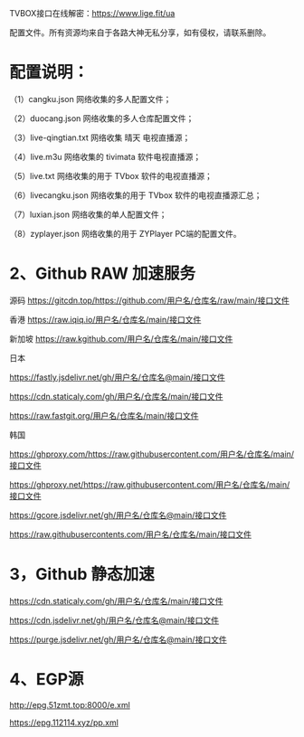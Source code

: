 
TVBOX接口在线解密：https://www.lige.fit/ua

配置文件。所有资源均来自于各路大神无私分享，如有侵权，请联系删除。

# 配置说明：

（1）cangku.json 网络收集的多人配置文件；

（2）duocang.json 网络收集的多人仓库配置文件；

（3）live-qingtian.txt 网络收集 晴天 电视直播源；

（4）live.m3u 网络收集的 tivimata 软件电视直播源；

（5）live.txt 网络收集的用于 TVbox 软件的电视直播源；

（6）livecangku.json 网络收集的用于 TVbox 软件的电视直播源汇总；

（7）luxian.json 网络收集的单人配置文件；

（8）zyplayer.json 网络收集的用于 ZYPlayer PC端的配置文件。


# 2、Github RAW 加速服务

源码 https://gitcdn.top/https://github.com/用户名/仓库名/raw/main/接口文件

香港 https://raw.iqiq.io/用户名/仓库名/main/接口文件

新加坡 https://raw.kgithub.com/用户名/仓库名/main/接口文件

日本

https://fastly.jsdelivr.net/gh/用户名/仓库名@main/接口文件

https://cdn.staticaly.com/gh/用户名/仓库名/main/接口文件

https://raw.fastgit.org/用户名/仓库名/main/接口文件

韩国

https://ghproxy.com/https://raw.githubusercontent.com/用户名/仓库名/main/接口文件

https://ghproxy.net/https://raw.githubusercontent.com/用户名/仓库名/main/接口文件

https://gcore.jsdelivr.net/gh/用户名/仓库名@main/接口文件

https://raw.githubusercontents.com/用户名/仓库名/main/接口文件

# 3，Github 静态加速

https://cdn.staticaly.com/gh/用户名/仓库名/main/接口文件

https://cdn.jsdelivr.net/gh/用户名/仓库名@main/接口文件

https://purge.jsdelivr.net/gh/用户名/仓库名@main/接口文件

# 4、EGP源

http://epg.51zmt.top:8000/e.xml

https://epg.112114.xyz/pp.xml


